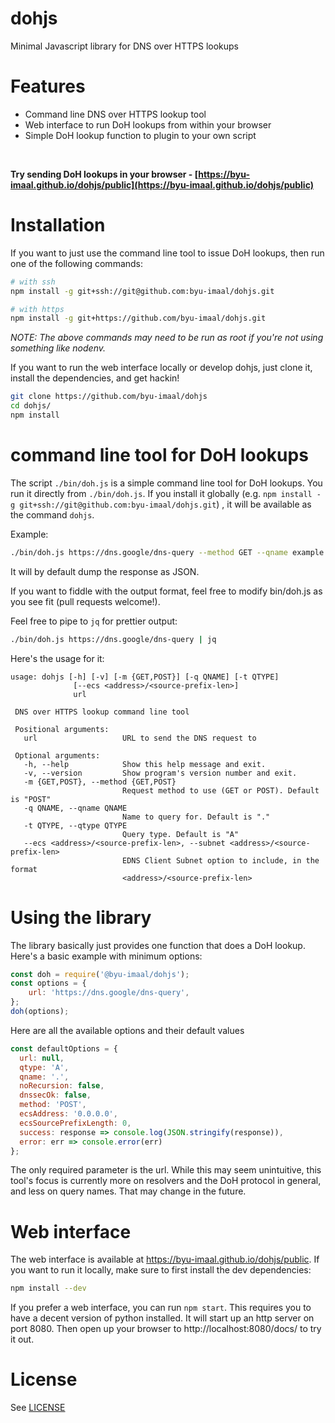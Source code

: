 # dohjs

Minimal Javascript library for DNS over HTTPS lookups

# Features

- Command line DNS over HTTPS lookup tool
- Web interface to run DoH lookups from within your browser
- Simple DoH lookup function to plugin to your own script

<br>

**Try sending DoH lookups in your browser - [https://byu-imaal.github.io/dohjs/public](https://byu-imaal.github.io/dohjs/public)**

# Installation

If you want to just use the command line tool to issue DoH lookups, then run one of the following commands:
```bash
# with ssh
npm install -g git+ssh://git@github.com:byu-imaal/dohjs.git

# with https
npm install -g git+https://github.com/byu-imaal/dohjs.git
```
*NOTE: The above commands may need to be run as root if you're not using something like nodenv.*

If you want to run the web interface locally or develop dohjs, just clone it, install the dependencies, and get hackin!
```bash
git clone https://github.com/byu-imaal/dohjs
cd dohjs/
npm install
```

# command line tool for DoH lookups
The script `./bin/doh.js` is a simple command line tool for DoH lookups.
You run it directly from `./bin/doh.js`. If you install it globally (e.g. `npm install -g git+ssh://git@github.com:byu-imaal/dohjs.git`)
, it will be available as the command `dohjs`.

Example:
```bash
./bin/doh.js https://dns.google/dns-query --method GET --qname example.com --qtype AAAA
```
It will by default dump the response as JSON. 

If you want to fiddle with the output format, feel free to modify bin/doh.js as you see fit (pull requests welcome!).

Feel free to pipe to `jq` for prettier output:
```bash
./bin/doh.js https://dns.google/dns-query | jq
```

Here's the usage for it:
```
usage: dohjs [-h] [-v] [-m {GET,POST}] [-q QNAME] [-t QTYPE]
              [--ecs <address>/<source-prefix-len>]
              url
 
 DNS over HTTPS lookup command line tool
 
 Positional arguments:
   url                   URL to send the DNS request to
 
 Optional arguments:
   -h, --help            Show this help message and exit.
   -v, --version         Show program's version number and exit.
   -m {GET,POST}, --method {GET,POST}
                         Request method to use (GET or POST). Default is "POST"
   -q QNAME, --qname QNAME
                         Name to query for. Default is "."
   -t QTYPE, --qtype QTYPE
                         Query type. Default is "A"
   --ecs <address>/<source-prefix-len>, --subnet <address>/<source-prefix-len>
                         EDNS Client Subnet option to include, in the format 
                         <address>/<source-prefix-len>
```

# Using the library
The library basically just provides one function that does a DoH lookup.
Here's a basic example with minimum options:
```javascript
const doh = require('@byu-imaal/dohjs');
const options = {
    url: 'https://dns.google/dns-query',
};
doh(options);
```

Here are all the available options and their default values
```javascript
const defaultOptions = {
  url: null,
  qtype: 'A',
  qname: '.',
  noRecursion: false,
  dnssecOk: false,
  method: 'POST',
  ecsAddress: '0.0.0.0',
  ecsSourcePrefixLength: 0,
  success: response => console.log(JSON.stringify(response)),
  error: err => console.error(err)
};
```

The only required parameter is the url. While this may seem unintuitive, this tool's focus is currently more on 
resolvers and the DoH protocol in general, and less on query names. That may change in the future.

# Web interface
The web interface is available at https://byu-imaal.github.io/dohjs/public.
If you want to run it locally, make sure to first install the dev dependencies:
```bash
npm install --dev
```

If you prefer a web interface, you can run `npm start`.
This requires you to have a decent version of python installed.
It will start up an http server on port 8080.
Then open up your browser to http://localhost:8080/docs/ to try it out.

# License
See [LICENSE](./LICENSE)
